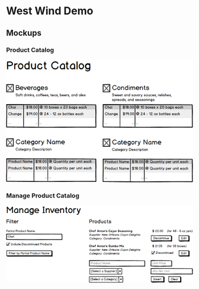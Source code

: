 # West Wind Demo

## Mockups

### Product Catalog

![](ProductCatalog.png)

### Manage Product Catalog

![](ManageInventory.png)
